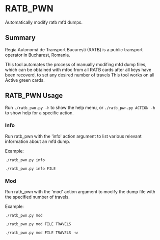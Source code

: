 # RATB_PWN
Automatically modify ratb mfd dumps.

## Summary ##
Regia Autonomă de Transport București (RATB) is a public transport operator in Bucharest, Romania.

This tool automates the process of manually modifing mfd dump files, which can be obtained with mfoc from all RATB cards after all keys have been recoverd, to set any desired number of travels
This tool works on all Active green cards.

## RATB_PWN Usage ##
Run `./ratb_pwn.py -h` to show the help menu, or `./ratb_pwn.py ACTION -h` to show help for a specific action.

### Info ###
Run ratb_pwn with the 'info' action argument to list various relevant information about an mfd dump.

Example:

`./ratb_pwn.py info`

`./ratb_pwn.py info FILE`

### Mod ###
Run ratb_pwn with the 'mod' action argument to modify the dump file with the specified number of travels.

Example:

`./ratb_pwn.py mod`

`./ratb_pwn.py mod FILE TRAVELS`

`./ratb_pwn.py mod FILE TRAVELS -w`
